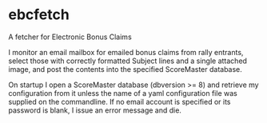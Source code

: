# ebcfetch
A fetcher for Electronic Bonus Claims

I monitor an email mailbox for emailed bonus claims from rally entrants, select those with correctly formatted Subject lines and a single
attached image, and post the contents into the specified ScoreMaster database.

On startup I open a ScoreMaster database (dbversion >= 8) and retrieve my configuration from it unless the name of a yaml configuration file was supplied on the commandline. If no email account is specified or its password is blank, I issue an error message and die.